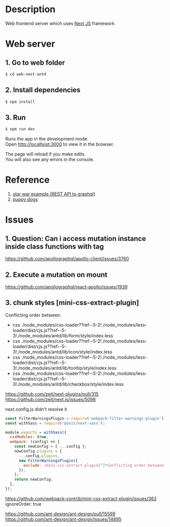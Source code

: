 # Description

Web frontend server which uses [Next JS](https://github.com/zeit/next.js) framework 

# Web server

## 1. Go to web folder
```bash
$ cd web-next-antd
```

## 2. Install dependencies

```bash
$ npm install
```

## 3. Run

```bash
$ npm run dev
```

Runs the app in the development mode.<br>
Open [http://localhost:3000](http://localhost:3000) to view it in the browser.

The page will reload if you make edits.<br>
You will also see any errors in the console.

# Reference
1. [star war example (REST API to graphql)](https://nec.is/writing/graphql-with-next-js-and-apollo/)
2. [puppy dogs](https://codesandbox.io/s/r5qp83z0yq)

# Issues

## 1. Question: Can i access mutation instance inside class functions with <Mutation /> tag
https://github.com/apollographql/apollo-client/issues/3760

## 2. Execute a mutation on mount
https://github.com/apollographql/react-apollo/issues/1939

## 3. chunk styles [mini-css-extract-plugin]
Conflicting order between:
 * css ./node_modules/css-loader??ref--5-2!./node_modules/less-loader/dist/cjs.js??ref--5-3!./node_modules/antd/lib/form/style/index.less
 * css ./node_modules/css-loader??ref--5-2!./node_modules/less-loader/dist/cjs.js??ref--5-3!./node_modules/antd/lib/icon/style/index.less
 * css ./node_modules/css-loader??ref--5-2!./node_modules/less-loader/dist/cjs.js??ref--5-3!./node_modules/antd/lib/tooltip/style/index.less
 * css ./node_modules/css-loader??ref--5-2!./node_modules/less-loader/dist/cjs.js??ref--5-3!./node_modules/antd/lib/checkbox/style/index.less

https://github.com/zeit/next-plugins/pull/315
https://github.com/zeit/next.js/issues/5098

next.config.js didn't resolve it

```js
const FilterWarningsPlugin = require('webpack-filter-warnings-plugin');
const withSass = require('@zeit/next-sass');

module.exports = withSass({
  cssModules: true,
  webpack: (config) => {
    const newConfig = { ...config };
    newConfig.plugins = [
      ...config.plugins,
      new FilterWarningsPlugin({
        exclude: /mini-css-extract-plugin[^]*Conflicting order between:/,
      }),
    ];
    return newConfig;
  },
});  
```


https://github.com/webpack-contrib/mini-css-extract-plugin/issues/362
ignoreOrder: true

https://github.com/ant-design/ant-design/pull/15599  
https://github.com/ant-design/ant-design/issues/14895